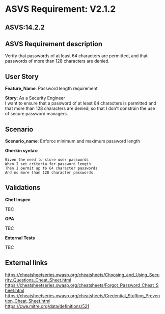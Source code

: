 # ASVS Requirement: V2.1.2

## ASVS:14.2.2

## ASVS Requirement description

Verify that passwords of at least 64 characters are permitted, and that passwords of more than 128 characters are denied.

## User Story

**Feature_Name**: Password length requirement

**Story**:
As a Security Engineer\
I want to ensure that a password of at least 64 characters is permitted
and that more than 128 characters are denied,
so that I don't constrain the use of secure password managers.

## Scenario

**Scenario_name**: Enforce minimum and maximum password length

**Gherkin syntax**:

```gherkin
Given the need to store user passwords
When I set criteria for password length
Then I permit up to 64 character passwords
And no more than 128 character passwords
```

## Validations

**Chef Inspec**

TBC

**OPA**

TBC

**External Tests**

TBC

## External links

<https://cheatsheetseries.owasp.org/cheatsheets/Choosing_and_Using_Security_Questions_Cheat_Sheet.html> \
<https://cheatsheetseries.owasp.org/cheatsheets/Forgot_Password_Cheat_Sheet.html> \
<https://cheatsheetseries.owasp.org/cheatsheets/Credential_Stuffing_Prevention_Cheat_Sheet.html> \
<https://cwe.mitre.org/data/definitions/521>
